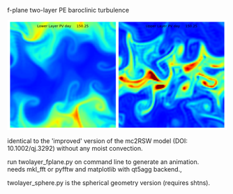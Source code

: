 f-plane two-layer PE baroclinic turbulence

![Two-layer Primitive Equation f-plane turbulence](twolayerpe.png?raw=true "Two-Layer PE Turbulence")

identical to the 'improved' version of the mc2RSW model (DOI: 10.1002/qj.3292)
without any moist convection.

run twolayer_fplane.py on command line to generate an animation.  
needs mkl_fft or pyfftw and matplotlib with qt5agg backend.,
 
twolayer_sphere.py is the spherical geometry version (requires shtns).

